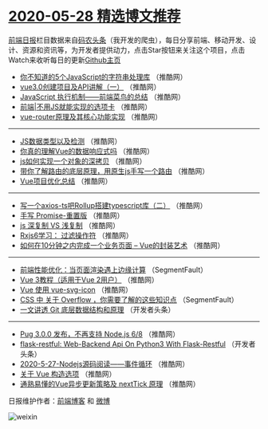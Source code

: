# [2020-05-28 精选博文推荐](http://hao.caibaojian.com/date/2020/05/28)

[前端日报](http://caibaojian.com/c/news)栏目数据来自[码农头条](http://hao.caibaojian.com/)（我开发的爬虫），每日分享前端、移动开发、设计、资源和资讯等，为开发者提供动力，点击Star按钮来关注这个项目，点击Watch来收听每日的更新[Github主页](https://github.com/kujian/frontendDaily)
* [你不知道的5个JavaScript的字符串处理库](http://hao.caibaojian.com/142759.html) （推酷网）
* [vue3.0创建项目及API讲解（一）](http://hao.caibaojian.com/142770.html) （推酷网）
* [JavaScript 执行机制——前端菜鸟的总结](http://hao.caibaojian.com/142771.html) （推酷网）
* [前端|不用JS就能实现的选项卡](http://hao.caibaojian.com/142752.html) （推酷网）
* [vue-router原理及其核心功能实现](http://hao.caibaojian.com/142763.html) （推酷网）

***
* [JS数据类型以及检测](http://hao.caibaojian.com/142753.html) （推酷网）
* [你真的理解Vue的数据响应式吗](http://hao.caibaojian.com/142764.html) （推酷网）
* [js如何实现一个对象的深拷贝](http://hao.caibaojian.com/142754.html) （推酷网）
* [带你了解路由的底层原理，用原生js手写一个路由](http://hao.caibaojian.com/142765.html) （推酷网）
* [Vue项目优化总结](http://hao.caibaojian.com/142755.html) （推酷网）

***
* [写一个axios-ts吧Rollup搭建typescript库（二）](http://hao.caibaojian.com/142766.html) （推酷网）
* [手写 Promise-重置版](http://hao.caibaojian.com/142756.html) （推酷网）
* [js 深复制 VS 浅复制](http://hao.caibaojian.com/142767.html) （推酷网）
* [Rxjs6学习： 过滤操作符](http://hao.caibaojian.com/142757.html) （推酷网）
* [如何在10分钟之内完成一个业务页面 &#8211; Vue的封装艺术](http://hao.caibaojian.com/142768.html) （推酷网）

***
* [前端性能优化：当页面渲染遇上边缘计算](http://hao.caibaojian.com/142745.html) （SegmentFault）
* [Vue 3教程（适用于Vue 2用户）](http://hao.caibaojian.com/142758.html) （推酷网）
* [Vue 使用 vue-svg-icon](http://hao.caibaojian.com/142769.html) （推酷网）
* [CSS 中 关于 Overflow ，你需要了解的这些知识点](http://hao.caibaojian.com/142746.html) （SegmentFault）
* [一文讲透 Git 底层数据结构和原理](http://hao.caibaojian.com/142747.html) （开发者头条）

***
* [Pug 3.0.0 发布，不再支持 Node.js 6/8](http://hao.caibaojian.com/142760.html) （推酷网）
* [flask-restful: Web-Backend Api On Python3 With Flask-Restful](http://hao.caibaojian.com/142748.html) （开发者头条）
* [2020-5-27-Nodejs源码阅读——事件循环](http://hao.caibaojian.com/142761.html) （推酷网）
* [关于 Vue 构造选项](http://hao.caibaojian.com/142751.html) （推酷网）
* [通熟易懂的Vue异步更新策略及 nextTick 原理](http://hao.caibaojian.com/142762.html) （推酷网）

日报维护作者：[前端博客](http://caibaojian.com/) 和 [微博](http://caibaojian.com/go/weibo)

![weixin](https://user-images.githubusercontent.com/3055447/38468989-651132ac-3b80-11e8-8e6b-15122322a9d7.png)